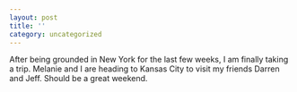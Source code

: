```yaml
---
layout: post
title: ''
category: uncategorized
---
```


After being grounded in New York for the last few weeks, I am finally taking a trip.  Melanie and I are heading to Kansas City to visit my friends Darren and Jeff.  Should be a great weekend.
